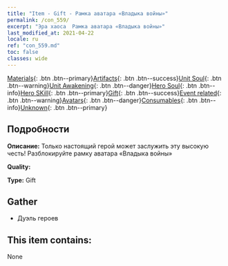 ```yaml
---
title: "Item - Gift - Рамка аватара «Владыка войны»"
permalink: /con_559/
excerpt: "Эра хаоса  Рамка аватара «Владыка войны»"
last_modified_at: 2021-04-22
locale: ru
ref: "con_559.md"
toc: false
classes: wide
---
```

 [Materials](/ItemsRU/){: .btn .btn--primary}[Artifacts](/ItemsRU/Artifacts/){: .btn .btn--success}[Unit Soul](/ItemsRU/UnitSoul/){: .btn .btn--warning}[Unit Awakening](/ItemsRU/UnitAwakening/){: .btn .btn--danger}[Hero Soul](/ItemsRU/HeroSoul/){: .btn .btn--info}[Hero SKill](/ItemsRU/HeroSkill/){: .btn .btn--primary}[Gift](/ItemsRU/Gift/){: .btn .btn--success}[Event related](/ItemsRU/Events/){: .btn .btn--warning}[Avatars](/ItemsRU/Avatars/){: .btn .btn--danger}[Consumables](/ItemsRU/Consumables/){: .btn .btn--info}[Unknown](/ItemsRU/Unknown/){: .btn .btn--primary}

## Подробности
 **Описание:** Только настоящий герой может заслужить эту высокую честь! Разблокируйте рамку аватара «Владыка войны»

 **Quality:** 

 **Type:** Gift

## Gather

*    Дуэль героев 

## This item contains:

  None

